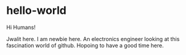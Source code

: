 # hello-world

Hi Humans!

Jwalit here. I am newbie here. An electronics engineer looking at this fascination world of github. 
Hopoing to have a good time here.

